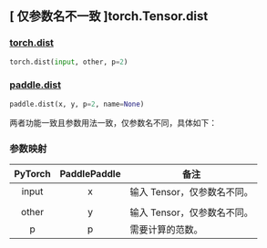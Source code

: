 ## [ 仅参数名不一致 ]torch.Tensor.dist

### [torch.dist](https://pytorch.org/docs/stable/generated/torch.dist.html?highlight=dist#torch.dist)

```python
torch.dist(input, other, p=2)
```

### [paddle.dist](https://www.paddlepaddle.org.cn/documentation/docs/zh/develop/api/paddle/dist_cn.html#dist)

```python
paddle.dist(x, y, p=2, name=None)
```

两者功能一致且参数用法一致，仅参数名不同，具体如下：

### 参数映射

| PyTorch                  | PaddlePaddle         | 备注                        |
| ------------------------ | -------------------- | --------------------------- |
| <center> input </center> | <center> x </center> | 输入 Tensor，仅参数名不同。 |
|  |
| <center> other </center> | <center> y </center> | 输入 Tensor，仅参数名不同。 |
| <center> p </center>     | <center> p </center> | 需要计算的范数。            |
